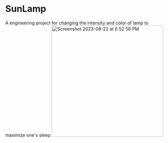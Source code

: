 # SunLamp
A engineering project for changing the intensity and color of lamp to maximize one's sleep
<img width="351" alt="Screenshot 2023-08-22 at 6 52 58 PM" src="https://github.com/NEUGUAGE/SunLamp/assets/87538313/597285ad-f6f1-43e4-9c65-9439f17981c3">
